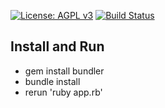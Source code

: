 [![License: AGPL v3](https://img.shields.io/badge/License-AGPL%20v3-blue.svg)](https://www.gnu.org/licenses/agpl-3.0)
[![Build Status](https://travis-ci.org/Xalgorithms/xadf-query.svg?branch=master)](https://travis-ci.org/Xalgorithms/xadf-query)

## Install and Run
  * gem install bundler
  * bundle install
  * rerun 'ruby app.rb'
